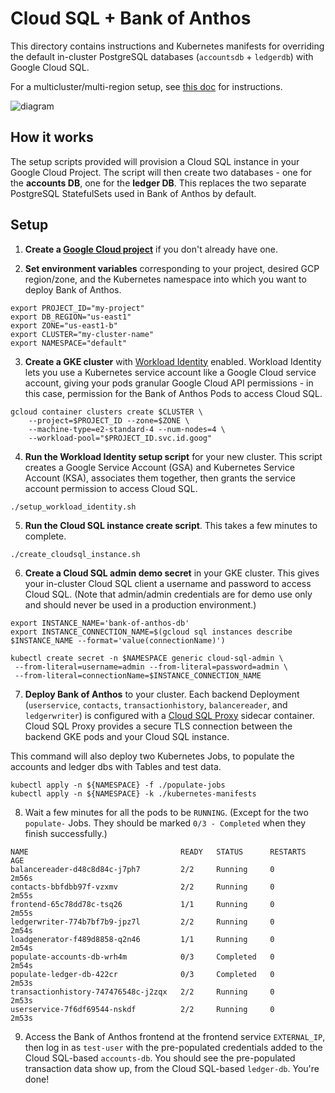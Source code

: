 
# Cloud SQL + Bank of Anthos

This directory contains instructions and Kubernetes manifests for overriding the default in-cluster PostgreSQL databases (`accountsdb` + `ledgerdb`) with Google Cloud SQL.

For a multicluster/multi-region setup, see [this doc](multi-region.md) for instructions.

![diagram](arch.png)

## How it works

The setup scripts provided will provision a Cloud SQL instance in your Google Cloud Project. The script will then create two databases - one for the **accounts DB**, one for the **ledger DB**. This replaces the two separate PostgreSQL StatefulSets used in Bank of Anthos by default.


## Setup

1. **Create a [Google Cloud project](https://cloud.google.com/resource-manager/docs/creating-managing-projects)** if you don't already have one.

2. **Set environment variables** corresponding to your project, desired GCP region/zone, and the Kubernetes namespace into which you want to deploy Bank of Anthos.

```
export PROJECT_ID="my-project"
export DB_REGION="us-east1"
export ZONE="us-east1-b"
export CLUSTER="my-cluster-name"
export NAMESPACE="default"
```

3. **Create a GKE cluster** with [Workload Identity](https://cloud.google.com/kubernetes-engine/docs/how-to/workload-identity#overview) enabled. Workload Identity lets you use a Kubernetes service account like a Google Cloud service account, giving your pods granular Google Cloud API permissions - in this case, permission for the Bank of Anthos Pods to access Cloud SQL.

```
gcloud container clusters create $CLUSTER \
	--project=$PROJECT_ID --zone=$ZONE \
	--machine-type=e2-standard-4 --num-nodes=4 \
	--workload-pool="$PROJECT_ID.svc.id.goog"
```

4. **Run the Workload Identity setup script** for your new cluster. This script creates a Google Service Account (GSA) and Kubernetes Service Account (KSA), associates them together, then grants the service account permission to access Cloud SQL.

```
./setup_workload_identity.sh
```

5. **Run the Cloud SQL instance create script**. This takes a few minutes to complete.

```
./create_cloudsql_instance.sh
```

6. **Create a Cloud SQL admin demo secret** in your GKE cluster. This gives your in-cluster Cloud SQL client a username and password to access Cloud SQL. (Note that admin/admin credentials are for demo use only and should never be used in a production environment.)

```
export INSTANCE_NAME='bank-of-anthos-db'
export INSTANCE_CONNECTION_NAME=$(gcloud sql instances describe $INSTANCE_NAME --format='value(connectionName)')

kubectl create secret -n $NAMESPACE generic cloud-sql-admin \
 --from-literal=username=admin --from-literal=password=admin \
 --from-literal=connectionName=$INSTANCE_CONNECTION_NAME
```

7. **Deploy Bank of Anthos** to your cluster. Each backend Deployment (`userservice`, `contacts`, `transactionhistory`, `balancereader`, and `ledgerwriter`) is configured with a [Cloud SQL Proxy](https://cloud.google.com/sql/docs/mysql/sql-proxy#what_the_proxy_provides) sidecar container. Cloud SQL Proxy provides a secure TLS connection between the backend GKE pods and your Cloud SQL instance.

This command will also deploy two Kubernetes Jobs, to populate the accounts and ledger dbs with Tables and test data.

```
kubectl apply -n ${NAMESPACE} -f ./populate-jobs
kubectl apply -n ${NAMESPACE} -k ./kubernetes-manifests
```

8. Wait a few minutes for all the pods to be `RUNNING`. (Except for the two `populate-` Jobs. They should be marked `0/3 - Completed` when they finish successfully.)

```
NAME                                  READY   STATUS      RESTARTS   AGE
balancereader-d48c8d84c-j7ph7         2/2     Running     0          2m56s
contacts-bbfdbb97f-vzxmv              2/2     Running     0          2m55s
frontend-65c78dd78c-tsq26             1/1     Running     0          2m55s
ledgerwriter-774b7bf7b9-jpz7l         2/2     Running     0          2m54s
loadgenerator-f489d8858-q2n46         1/1     Running     0          2m54s
populate-accounts-db-wrh4m            0/3     Completed   0          2m54s
populate-ledger-db-422cr              0/3     Completed   0          2m53s
transactionhistory-747476548c-j2zqx   2/2     Running     0          2m53s
userservice-7f6df69544-nskdf          2/2     Running     0          2m53s
```

9. Access the Bank of Anthos frontend at the frontend service `EXTERNAL_IP`, then log in as `test-user` with the pre-populated credentials added to the Cloud SQL-based `accounts-db`. You should see the pre-populated transaction data show up, from the Cloud SQL-based `ledger-db`. You're done!